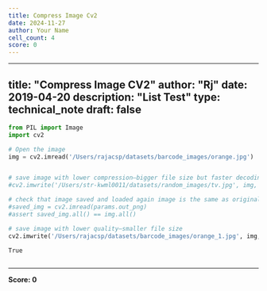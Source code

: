 ```yaml
---
title: Compress Image Cv2
date: 2024-11-27
author: Your Name
cell_count: 4
score: 0
---
```


---
title: "Compress Image CV2"
author: "Rj"
date: 2019-04-20
description: "List Test"
type: technical_note
draft: false
---

```python
from PIL import Image
import cv2
```


```python
# Open the image
img = cv2.imread('/Users/rajacsp/datasets/barcode_images/orange.jpg')


# save image with lower compression—bigger file size but faster decoding
#cv2.imwrite('/Users/str-kwml0011/datasets/random_images/tv.jpg', img, [cv2.IMWRITE_PNG_COMPRESSION, 0])

# check that image saved and loaded again image is the same as original one
#saved_img = cv2.imread(params.out_png)
#assert saved_img.all() == img.all()

# save image with lower quality—smaller file size
cv2.imwrite('/Users/rajacsp/datasets/barcode_images/orange_1.jpg', img, [cv2.IMWRITE_JPEG_QUALITY, 0])
```




    True




```python

```


---
**Score: 0**